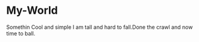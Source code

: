 # My-World
Somethin Cool and simple
I am tall and hard to fall.Done the crawl and now time to ball.
